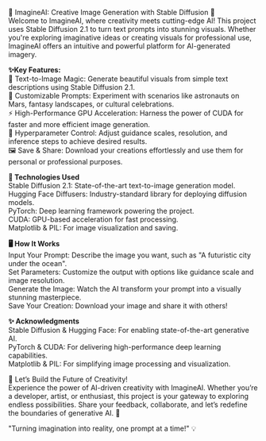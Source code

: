 🚀 ImagineAI: Creative Image Generation with Stable Diffusion 🎨<br>
Welcome to ImagineAI, where creativity meets cutting-edge AI! This project uses Stable Diffusion 2.1 to turn text prompts into stunning visuals. Whether you're exploring imaginative ideas or creating visuals for professional use, ImagineAI offers an intuitive and powerful platform for AI-generated imagery.<br>

**✨Key Features:** <br>
🎨 Text-to-Image Magic: Generate beautiful visuals from simple text descriptions using Stable Diffusion 2.1.<br>
🎯 Customizable Prompts: Experiment with scenarios like astronauts on Mars, fantasy landscapes, or cultural celebrations.<br>
⚡ High-Performance GPU Acceleration: Harness the power of CUDA for faster and more efficient image generation.<br>
🔧 Hyperparameter Control: Adjust guidance scales, resolution, and inference steps to achieve desired results.<br>
🖼 Save & Share: Download your creations effortlessly and use them for personal or professional purposes.<br>

**🚀 Technologies Used**<br>
Stable Diffusion 2.1: State-of-the-art text-to-image generation model.<br>
Hugging Face Diffusers: Industry-standard library for deploying diffusion models.<br>
PyTorch: Deep learning framework powering the project.<br>
CUDA: GPU-based acceleration for fast processing.<br>
Matplotlib & PIL: For image visualization and saving.<br>

**🖥 How It Works**<br>
Input Your Prompt: Describe the image you want, such as "A futuristic city under the ocean".<br>
Set Parameters: Customize the output with options like guidance scale and image resolution.<br>
Generate the Image: Watch the AI transform your prompt into a visually stunning masterpiece.<br>
Save Your Creation: Download your image and share it with others!<br>

**✨ Acknowledgments**<br>
Stable Diffusion & Hugging Face: For enabling state-of-the-art generative AI.<br>
PyTorch & CUDA: For delivering high-performance deep learning capabilities.<br>
Matplotlib & PIL: For simplifying image processing and visualization.<br>

🎉 Let’s Build the Future of Creativity!<br>
Experience the power of AI-driven creativity with ImagineAI. Whether you’re a developer, artist, or enthusiast, this project is your gateway to exploring endless possibilities. Share your feedback, collaborate, and let’s redefine the boundaries of generative AI. 🌟<br>

"Turning imagination into reality, one prompt at a time!" 💡

